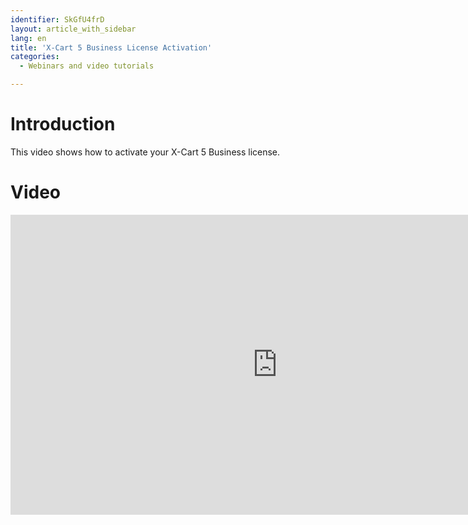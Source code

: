 ```yaml
---
identifier: SkGfU4frD
layout: article_with_sidebar
lang: en
title: 'X-Cart 5 Business License Activation'
categories:
  - Webinars and video tutorials

---
```



# Introduction

This video shows how to activate your X-Cart 5 Business license.

# Video

<iframe class="youtube-player" type="text/html" style="width: 853px; height: 480px" src="http://www.youtube.com/embed/mmedPCQ91yA" frameborder="0"></iframe>
